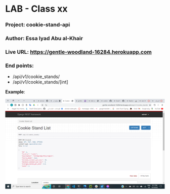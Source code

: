 



# LAB - Class xx

### Project: cookie-stand-api

### Author: Essa Iyad Abu al-Khair

### Live URL: https://gentle-woodland-16284.herokuapp.com

### End points:

- /api/v1/cookie_stands/
- /api/v1/cookie_stands/[int]

**Example**:

![request data example](./imges/2022-08-19.png)
